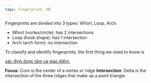 ```yaml
---
tags: fingerprint, HR
---
```


Fingerprints are divided into 3 types: Whorl, Loop, Arch.

- Whorl (vortex/circle): has 2 intersections
- Loop (hook shape): has 1 intersection
- Arch (arch form): no intersection

To classify and identify fingerprints, the first thing we need to know is

[xác định được tâm và giao điểm.](https://lindanga.com/nhan-dien-phan-loai-dau-van-tay/)

**Focus:** Core is the center of a vortex or ridge **Intersection**: Delta is
the intersection of the three ridges that make up a point triangle.
